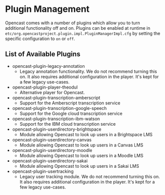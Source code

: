 Plugin Management
=================

Opencast comes with a number of plugins which allow you to turn additional functionality off and on.
Plugins can be enabled at runtime in `etc/org.opencastproject.plugin.impl.PluginManagerImpl.cfg` by setting the specific
configuration to `on` or `off`.

List of Available Plugins
-------------------------

- opencast-plugin-legacy-annotation
    - Legacy annotation functionality. We do not recommend turning this on. It also requires additional configuration in
      the player. It's kept for a few legacy use-cases.
- opencast-plugin-player-theodul
    - Alternative player for Opencast.
- opencast-plugin-transcription-amberscript
    - Support for the Amberscript transcription service
- opencast-plugin-transcription-google-speech
    - Support for the Google cloud transcription service
- opencast-plugin-transcription-ibm-watson
    - Support for the IBM cloud transcription service
- opencast-plugin-userdirectory-brightspace
    - Module allowing Opencast to look up users in a Brightspace LMS
- opencast-plugin-userdirectory-canvas
    - Module allowing Opencast to look up users in a Canvas LMS
- opencast-plugin-userdirectory-moodle
    - Module allowing Opencast to look up users in a Moodle LMS
- opencast-plugin-userdirectory-sakai
    - Module allowing Opencast to look up users in a Sakai LMS
- opencast-plugin-usertracking
    - Legacy user tracking module. We do not recommend turning this on. It also requires additional configuration in
      the player. It's kept for a few legacy use-cases.
